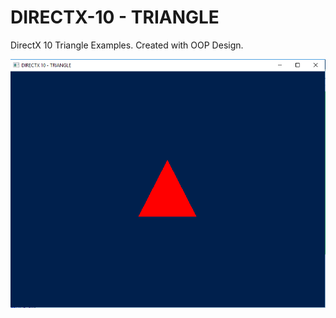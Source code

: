 # DIRECTX-10 - TRIANGLE
DirectX 10 Triangle Examples.
Created with OOP Design.

![Triangle](..\images\triangle.png)
